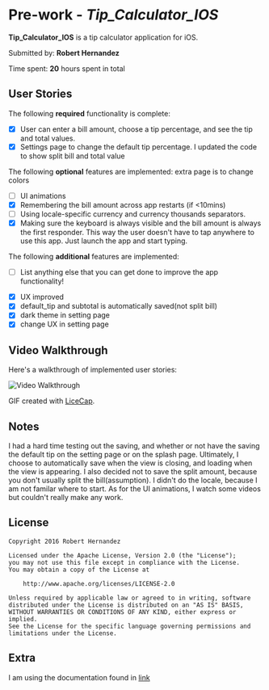 # Pre-work - *Tip_Calculator_IOS*

**Tip_Calculator_IOS** is a tip calculator application for iOS.

Submitted by: **Robert Hernandez**

Time spent: **20** hours spent in total

## User Stories

The following **required** functionality is complete:
* [X] User can enter a bill amount, choose a tip percentage, and see the tip and total values.
* [X] Settings page to change the default tip percentage.
I updated the code to show split bill and total value

The following **optional** features are implemented:
extra page is to change colors
* [ ] UI animations
* [X] Remembering the bill amount across app restarts (if <10mins)
* [ ] Using locale-specific currency and currency thousands separators.
* [X] Making sure the keyboard is always visible and the bill amount is always the first responder. This way the user doesn't have to tap anywhere to use this app. Just launch the app and start typing.

The following **additional** features are implemented:

- [ ] List anything else that you can get done to improve the app functionality!
* [X] UX improved
* [X] default_tip and subtotal is automatically saved(not split bill)
* [X] dark theme in setting page
* [X] change UX in setting page
## Video Walkthrough

Here's a walkthrough of implemented user stories:

<img src='http://i.imgur.com/moNjLeA.gif' title='Video Walkthrough' width='' alt='Video Walkthrough' />

GIF created with [LiceCap](http://www.cockos.com/licecap/).

## Notes

I had a hard time testing out the saving, and whether or not have the saving the default
tip on the setting page or on the splash page. Ultimately, I choose to automatically save
when the view is closing, and loading when the view is appearing. I also decided
not to save the split amount, because you don't usually split the bill(assumption).
I didn't do the locale, because I am not familar where to start. As for the UI animations, I
watch some videos but couldn't really make any work.

## License

    Copyright 2016 Robert Hernandez

    Licensed under the Apache License, Version 2.0 (the "License");
    you may not use this file except in compliance with the License.
    You may obtain a copy of the License at

        http://www.apache.org/licenses/LICENSE-2.0

    Unless required by applicable law or agreed to in writing, software
    distributed under the License is distributed on an "AS IS" BASIS,
    WITHOUT WARRANTIES OR CONDITIONS OF ANY KIND, either express or implied.
    See the License for the specific language governing permissions and
    limitations under the License.

## Extra
I am using the documentation found in [link](https://courses.codepath.com/snippets/ios_university/prework_university.md)